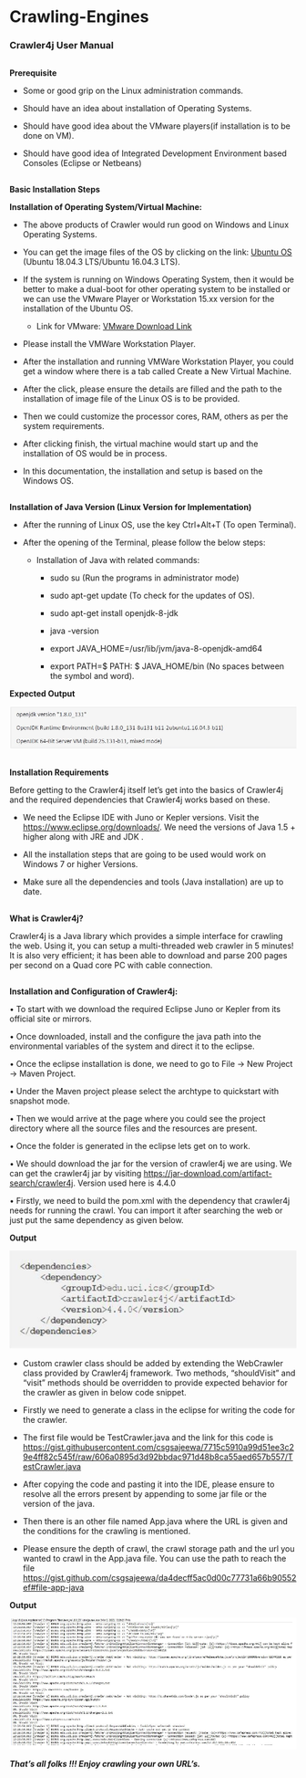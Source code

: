 ﻿
# Crawling-Engines
### Crawler4j User Manual 
##
**Prerequisite**

 - Some or good grip on the Linux administration commands.
 
 - Should have an idea about installation of Operating Systems.
 
 - Should have good idea about the VMware players(if installation is to be done on VM).
 
 - Should have good idea of Integrated Development Environment based Consoles (Eclipse or Netbeans)

 
##
**Basic Installation Steps**

**Installation of Operating System/Virtual Machine:**

 - The above products of Crawler would run good on Windows and Linux Operating Systems.
 
 - You can get the image files of the OS by clicking on the link: [Ubuntu OS ](https://ubuntu.com/download/desktop) (Ubuntu 18.04.3 LTS/Ubuntu 16.04.3 LTS).
 
 - If the system is running on Windows Operating System, then it would be better to make a dual-boot for other operating system to be installed or we can use the VMware Player or Workstation 15.xx version for the installation of the Ubuntu OS.
 
	 - Link for VMware: [VMware Download Link](https://www.vmware.com/in/products/workstation-player/workstation-player-evaluation.html)
	 
 - Please install the VMWare Workstation Player.
 
 - After the installation and running VMWare Workstation Player, you could get a window where there is a tab called Create a New Virtual Machine.
 
 - After the click, please ensure the details are filled and the path to the installation of image file of the Linux OS is to be provided.
 
 - Then we could customize the processor cores, RAM, others as per the system requirements.
 
 - After clicking finish, the virtual machine would start up and the installation of OS would be in process.

 - In this documentation, the installation and setup is based on the Windows OS.
 
##

**Installation of Java Version (Linux Version for Implementation)**

 - After the running of Linux OS, use the key Ctrl+Alt+T (To open Terminal).
 
 - After the opening of the Terminal, please follow the below steps:
 
	- Installation of Java with related commands:
	
		- sudo su (Run the programs in administrator mode)
		
		- sudo apt-get update (To check for the updates of OS).
	
		- sudo apt-get install openjdk-8-jdk
		
		- java -version
		
		- export JAVA_HOME=/usr/lib/jvm/java-8-openjdk-amd64

		- export PATH=$ PATH: $ JAVA_HOME/bin (No spaces between the symbol and word).
		
**Expected Output**

![Java Version Output](https://github.com/SIREN-DST/Crawling-Engines/blob/master/images/ApacheNutch/1.png)
##

**Installation Requirements**

Before getting to the Crawler4j itself let’s get into the basics of Crawler4j and the required dependencies that Crawler4j works based on these.

 - We need the Eclipse IDE with Juno or Kepler versions. Visit the https://www.eclipse.org/downloads/. We need the versions of Java 1.5 + higher along with JRE and JDK .
 
 - All the installation steps that are going to be used would work on Windows 7 or higher Versions.

 - Make sure all the dependencies and tools (Java installation) are up to date.

##

**What is Crawler4j?**

Crawler4j is a Java library which provides a simple interface for crawling the web. Using it, you can setup a multi-threaded web crawler in 5 minutes! It is also very efficient; it has been able to download and parse 200 pages per second on a Quad core PC with cable connection.
 
##

**Installation and Configuration of Crawler4j:**

• To start with we download the required Eclipse Juno or Kepler from its official site or mirrors.

• Once downloaded, install and the configure the java path into the environmental variables of the system and direct it to the eclipse.

• Once the eclipse installation is done, we need to go to File → New Project → Maven Project.

• Under the Maven project please select the archtype to quickstart with snapshot mode.

• Then we would arrive at the page where you could see the project directory where all the source files and the resources are present.

• Once the folder is generated in the eclipse lets get on to work.

• We should download the jar for the version of crawler4j we are using. We can get the crawler4j jar by visiting https://jar-download.com/artifact-search/crawler4j. Version used here is 4.4.0

• Firstly, we need to build the pom.xml with the dependency that crawler4j needs for running the crawl. You can import it after searching the web or just put the same dependency as given below.
 
**Output**

![Dependency Properties Configuration](https://github.com/SIREN-DST/Crawling-Engines/blob/master/images/Crawler4j/1.PNG)

 - Custom crawler class should be added by extending the WebCrawler class provided by Crawler4j framework. Two methods, “shouldVisit” and “visit” methods should be overridden to provide expected behavior for the crawler as given in below code snippet.

 -  Firstly we need to generate a class in the eclipse for writing the code for the crawler. 

 -  The first file would be TestCrawler.java and the link for this code is https://gist.githubusercontent.com/csgsajeewa/7715c5910a99d51ee3c29e4ff82c545f/raw/606a0895d3d92bbdac971d48b8ca55aed657b557/TestCrawler.java 

 -  After copying the code and pasting it into the IDE, please ensure to resolve all the errors present by appending to some jar file or the version of the java. 

 -  Then there is an other file named App.java where the URL is given and the conditions for the crawling is mentioned. 

 - Please ensure the depth of crawl, the crawl storage path and the url you wanted to crawl in the App.java file. You can use the path to reach the file https://gist.github.com/csgsajeewa/da4decff5ac0d00c77731a66b90552ef#file-app-java

**Output**


![Crawler4j Crawl Output ](https://github.com/SIREN-DST/Crawling-Engines/blob/master/images/Crawler4j/2.PNG)





***That’s all folks !!! Enjoy crawling your own URL’s.***

